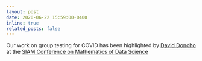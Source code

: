 ```yaml
---
layout: post
date: 2020-06-22 15:59:00-0400
inline: true
related_posts: false
---
```

Our work on group testing for COVID has been highlighted by [David Donoho](https://statistics.stanford.edu/people/david-donoho) at the [SIAM Conference on Mathematics of Data Science](https://www.youtube.com/watch?v=VOzl-RC4IIs&t=1674s)

